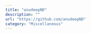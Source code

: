 ```yaml
---
title: "anudeepND"
description: ""
url: "https://github.com/anudeepND"
category: "Miscellaneous"
---
```

